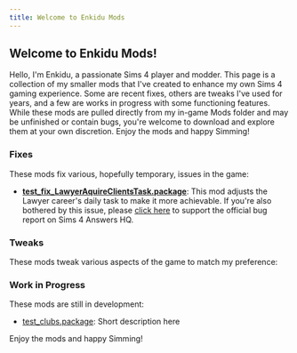 ```yaml
---
title: Welcome to Enkidu Mods
---
```


## Welcome to Enkidu Mods! ##
Hello, I'm Enkidu, a passionate Sims 4 player and modder. This page is a collection of my smaller mods that I've created to enhance my own Sims 4 gaming experience. Some are recent fixes, others are tweaks I've used for years, and a few are works in progress with some functioning features. While these mods are pulled directly from my in-game Mods folder and may be unfinished or contain bugs, you're welcome to download and explore them at your own discretion. Enjoy the mods and happy Simming!

### Fixes ###

These mods fix various, hopefully temporary, issues in the game:

- [**test_fix_LawyerAquireClientsTask.package**](/mods/packages/test_fix_LawyerAquireClientsTask.package): This mod adjusts the Lawyer career's daily task to make it more achievable. If you're also bothered by this issue, please [click here](https://answers.ea.com/t5/General-Discussion/Is-there-a-benefit-to-representing-clients-in-the-lawyer-career/m-p/9718368/highlight/true#M39348) to support the official bug report on Sims 4 Answers HQ.


### Tweaks ###

These mods tweak various aspects of the game to match my preference:

### Work in Progress ###

These mods are still in development:

- [test_clubs.package](./mods/test_clubs): Short description here

Enjoy the mods and happy Simming!
